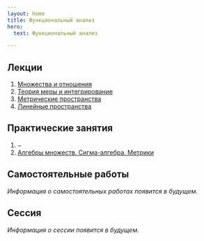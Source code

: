 ```yaml
---
layout: home
title: Функциональный анализ
hero:
  text: Функциональный анализ

---
```


## Лекции

1. [Множества и отношения](./2025/lectures/01/)
2. [Теория меры и интегрирование](./2025/lectures/02/)
3. [Метрические пространства](./2025/lectures/03/)
4. [Линейные пространства](./2025/lectures/04/)

## Практические занятия

1. $-$
2. [Алгебры множеств. Сигма-алгебра. Метрики](./2025/practice/02/)

## Самостоятельные работы
*Информация о самостоятельных работах появится в будущем.*

## Сессия

*Информация о сессии появится в будущем.*